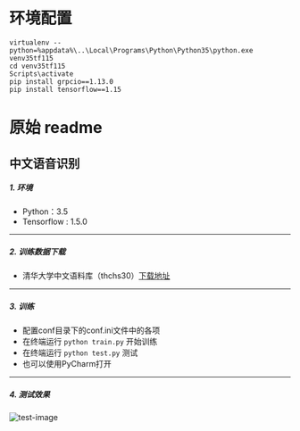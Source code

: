 # 环境配置

```
virtualenv --python=%appdata%\..\Local\Programs\Python\Python35\python.exe venv35tf115
cd venv35tf115
Scripts\activate
pip install grpcio==1.13.0
pip install tensorflow==1.15
```



# 原始 readme

## 中文语音识别

##### 1. 环境
- Python：3.5
- Tensorflow : 1.5.0

------

##### 2. 训练数据下载
- 清华大学中文语料库（thchs30）[下载地址](http://www.openslr.org/18/)

------

##### 3. 训练
- 配置conf目录下的conf.ini文件中的各项
- 在终端运行 ```python train.py``` 开始训练
- 在终端运行 ```python test.py``` 测试
- 也可以使用PyCharm打开

------

##### 4. 测试效果
![test-image](https://github.com/xxbb1234021/speech_recognition/blob/master/images/1.png)